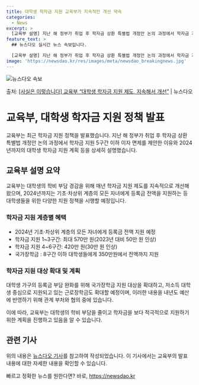```yaml
---
title: 대학생 학자금 지원 교육부가 지속적인 개선 약속
categories:
  - News
excerpt: >
  [교육부 설명] 지난 해 정부가 취업 후 학자금 상환 특별법 개정안 논의 과정에서 학자금 지원 5구간 이하 …
feature_text: >
  ## 뉴스다오 실시간 뉴스 속보입니다.

  [교육부 설명] 지난 해 정부가 취업 후 학자금 상환 특별법 개정안 논의 과정에서 학자금 지원 5구간 이하 …
image: 'https://newsdao.kr/res/images/meta/newsdao_breakingnews.jpg'
---
```


![뉴스다오 속보](https://newsdao.kr/res/images/meta/newsdao_breakingnews.jpg)

<p>출처: <a href="https://newsdao.kr/3292" rel="dofollow">[사실은 이렇습니다] 교육부 “대학생 학자금 지원 제도, 지속해서 개선”</a> | 뉴스다오</p>

<h1>교육부, 대학생 학자금 지원 정책 발표</h1>

교육부는 최근 학자금 지원 정책을 발표했습니다. 지난 해 정부가 취업 후 학자금 상환 특별법 개정안 논의 과정에서 학자금 지원 5구간 이하 이자 면제를 제안한 이유와 2024년까지의 대학생 학자금 지원 계획 등을 상세히 설명했습니다.

<h2 data-ke-size="size26">교육부 설명 요약</h2>
교육부는 대학생의 학비 부담 경감을 위해 매년 학자금 지원 제도를 지속적으로 개선해왔으며, 2024년까지는 기초·차상위 계층의 모든 자녀에게 등록금 전액을 지원하는 등 대학생들을 위한 다양한 지원 정책을 시행할 예정입니다.

<h3>학자금 지원 계층별 혜택</h3>
<ul>
  <li>2024년 기초·차상위 계층의 모든 자녀에게 등록금 전액 지원 예정</li>
  <li>학자금 지원 1~3구간: 최대 570만 원(2023년 대비 50만 원 인상)</li>
  <li>학자금 지원 4~6구간: 420만 원(30만 원 인상)</li>
  <li>국가장학금 : 8구간 이하 대학생들에게 350만원에서 전액까지 지원</li>
</ul>

<h3>학자금 지원 대상 확대 및 계획</h3>
<p data-ke-size="size16">대학생 가구의 등록금 부담 완화를 위해 국가장학금 지원 대상을 확대하고, 저소득 대학생 중심으로 지원되고 있는 근로장학금도 확대할 예정이며, 이러한 내용을 내년도 예산에 반영하기 위해 관계 부처와 협의 중에 있습니다.</p>

이에 따라, 교육부는 대학생의 학비 부담을 줄이고 학자금을 보다 적극적으로 지원하기 위한 계획을 진행하고 있음을 알 수 있습니다.  <p data-ke-size="size16"></p>

<h2 data-ke-size="size26">관련 기사</h2>
위의 내용은 <a href="https://newsdao.kr/3292">뉴스다오 기사</a>를 참고하여 작성되었습니다. 이 기사에서는 교육부의 발표 내용에 대한 자세한 내용을 확인할 수 있습니다. 

빠르고 정확한 뉴스를 원한다면? 바로, <a href="https://newsdao.kr" rel="dofollow">https://newsdao.kr</a>


